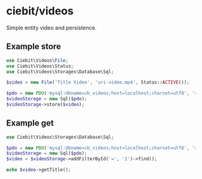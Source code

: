 # ciebit/videos

Simple entity video and persistence.

## Example store

```php
use Ciebit\Videos\File;
use Ciebit\Videos\Status;
use Ciebit\Videos\Storages\Database\Sql;

$video = new File('Title Video', 'uri-video.mp4', Status::ACTIVE());

$pdo = new PDO('mysql:dbname=cb_videos;host=localhost;charset=utf8', 'root', '');
$videoStorage = new Sql($pdo);
$videoStorage->store($video);

```

## Example get

```php
use Ciebit\Videos\Storages\Database\Sql;

$pdo = new PDO('mysql:dbname=cb_videos;host=localhost;charset=utf8', 'root', '');
$videoStorage = new Sql($pdo);
$video = $videoStorage->addFilterById('=', '2')->find();

echo $video->getTitle();

```
